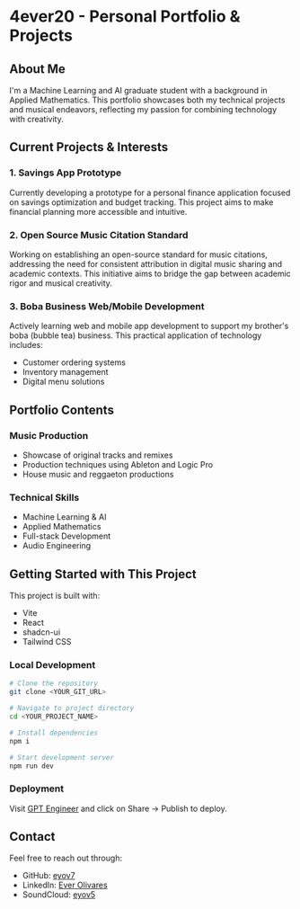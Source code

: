 # 4ever20 - Personal Portfolio & Projects

## About Me
I'm a Machine Learning and AI graduate student with a background in Applied Mathematics. This portfolio showcases both my technical projects and musical endeavors, reflecting my passion for combining technology with creativity.

## Current Projects & Interests

### 1. Savings App Prototype
Currently developing a prototype for a personal finance application focused on savings optimization and budget tracking. This project aims to make financial planning more accessible and intuitive.

### 2. Open Source Music Citation Standard
Working on establishing an open-source standard for music citations, addressing the need for consistent attribution in digital music sharing and academic contexts. This initiative aims to bridge the gap between academic rigor and musical creativity.

### 3. Boba Business Web/Mobile Development
Actively learning web and mobile app development to support my brother's boba (bubble tea) business. This practical application of technology includes:
- Customer ordering systems
- Inventory management
- Digital menu solutions

## Portfolio Contents

### Music Production
- Showcase of original tracks and remixes
- Production techniques using Ableton and Logic Pro
- House music and reggaeton productions

### Technical Skills
- Machine Learning & AI
- Applied Mathematics
- Full-stack Development
- Audio Engineering

## Getting Started with This Project

This project is built with:
- Vite
- React
- shadcn-ui
- Tailwind CSS

### Local Development
```sh
# Clone the repository
git clone <YOUR_GIT_URL>

# Navigate to project directory
cd <YOUR_PROJECT_NAME>

# Install dependencies
npm i

# Start development server
npm run dev
```

### Deployment
Visit [GPT Engineer](https://gptengineer.app/projects/5c4bf967-3da8-4d65-931b-e54b60ee4a67/improve) and click on Share -> Publish to deploy.

## Contact
Feel free to reach out through:
- GitHub: [eyov7](https://github.com/eyov7)
- LinkedIn: [Ever Olivares](https://www.linkedin.com/in/everolivares/)
- SoundCloud: [eyov5](https://soundcloud.com/eyov5)